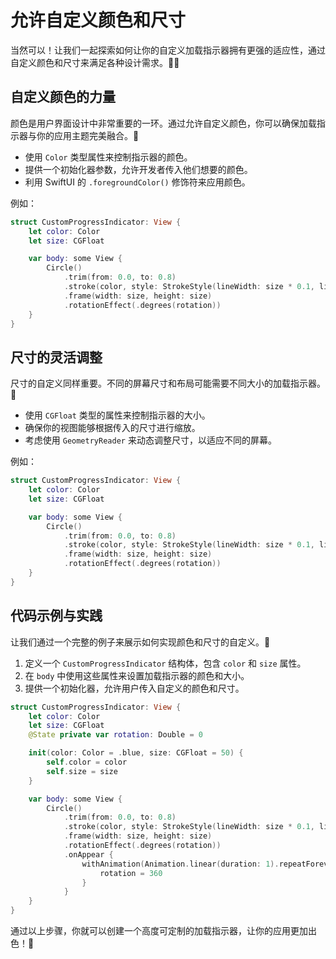 ﻿# 允许自定义颜色和尺寸

当然可以！让我们一起探索如何让你的自定义加载指示器拥有更强的适应性，通过自定义颜色和尺寸来满足各种设计需求。🎨✨

## 自定义颜色的力量

颜色是用户界面设计中非常重要的一环。通过允许自定义颜色，你可以确保加载指示器与你的应用主题完美融合。🌈

*   使用 `Color` 类型属性来控制指示器的颜色。
*   提供一个初始化器参数，允许开发者传入他们想要的颜色。
*   利用 SwiftUI 的 `.foregroundColor()` 修饰符来应用颜色。

例如：

```swift
struct CustomProgressIndicator: View {
    let color: Color
    let size: CGFloat

    var body: some View {
        Circle()
            .trim(from: 0.0, to: 0.8)
            .stroke(color, style: StrokeStyle(lineWidth: size * 0.1, lineCap: .round))
            .frame(width: size, height: size)
            .rotationEffect(.degrees(rotation))
    }
}
```

## 尺寸的灵活调整

尺寸的自定义同样重要。不同的屏幕尺寸和布局可能需要不同大小的加载指示器。📏

*   使用 `CGFloat` 类型的属性来控制指示器的大小。
*   确保你的视图能够根据传入的尺寸进行缩放。
*   考虑使用 `GeometryReader` 来动态调整尺寸，以适应不同的屏幕。

例如：

```swift
struct CustomProgressIndicator: View {
    let color: Color
    let size: CGFloat

    var body: some View {
        Circle()
            .trim(from: 0.0, to: 0.8)
            .stroke(color, style: StrokeStyle(lineWidth: size * 0.1, lineCap: .round))
            .frame(width: size, height: size)
            .rotationEffect(.degrees(rotation))
    }
}
```

## 代码示例与实践

让我们通过一个完整的例子来展示如何实现颜色和尺寸的自定义。🚀

1.  定义一个 `CustomProgressIndicator` 结构体，包含 `color` 和 `size` 属性。
2.  在 `body` 中使用这些属性来设置加载指示器的颜色和大小。
3.  提供一个初始化器，允许用户传入自定义的颜色和尺寸。

```swift
struct CustomProgressIndicator: View {
    let color: Color
    let size: CGFloat
    @State private var rotation: Double = 0

    init(color: Color = .blue, size: CGFloat = 50) {
        self.color = color
        self.size = size
    }

    var body: some View {
        Circle()
            .trim(from: 0.0, to: 0.8)
            .stroke(color, style: StrokeStyle(lineWidth: size * 0.1, lineCap: .round))
            .frame(width: size, height: size)
            .rotationEffect(.degrees(rotation))
            .onAppear {
                withAnimation(Animation.linear(duration: 1).repeatForever(autoreverses: false)) {
                    rotation = 360
                }
            }
    }
}
```

通过以上步骤，你就可以创建一个高度可定制的加载指示器，让你的应用更加出色！🎉